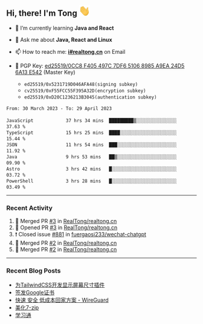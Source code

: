 ## Hi, there! I'm Tong <img src="https://raw.githubusercontent.com/realtong/realtong/main/wave.gif" width="30px">



- 🌱 I’m currently learning **Java and React**
- 💬 Ask me about **Java, React and Linux**
- 📫 How to reach me: **[i#realtong.cn](mailto:i@realtong.cn)** on Email
- 🔑 PGP Key: [ed25519/0CC8 F405 497C 7DF6 5106 8985 A9EA 24D5 6A13 E542](https://github.com/RealTong.gpg) (Master Key)
  
  - `ed25519/0x5231719D046AFA48(signing subkey)`
  - `cv25519/0xF55FCC55F395A32D(encryption subkey)`
  - `ed25519/0xD20C1236213B3045(authentication subkey)`

<!--START_SECTION:waka-->

```text
From: 30 March 2023 - To: 29 April 2023

JavaScript            37 hrs 34 mins  █████████▒░░░░░░░░░░░░░░░   37.63 %
TypeScript            15 hrs 25 mins  ████░░░░░░░░░░░░░░░░░░░░░   15.44 %
JSON                  11 hrs 54 mins  ███░░░░░░░░░░░░░░░░░░░░░░   11.92 %
Java                  9 hrs 53 mins   ██▒░░░░░░░░░░░░░░░░░░░░░░   09.90 %
Astro                 3 hrs 42 mins   █░░░░░░░░░░░░░░░░░░░░░░░░   03.72 %
PowerShell            3 hrs 28 mins   █░░░░░░░░░░░░░░░░░░░░░░░░   03.49 %
```

<!--END_SECTION:waka-->

---
### Recent Activity

<!--START_SECTION:activity-->
1. 🎉 Merged PR [#3](https://github.com/RealTong/realtong.cn/pull/3) in [RealTong/realtong.cn](https://github.com/RealTong/realtong.cn)
2. 💪 Opened PR [#3](https://github.com/RealTong/realtong.cn/pull/3) in [RealTong/realtong.cn](https://github.com/RealTong/realtong.cn)
3. ❗️ Closed issue [#881](https://github.com/fuergaosi233/wechat-chatgpt/issues/881) in [fuergaosi233/wechat-chatgpt](https://github.com/fuergaosi233/wechat-chatgpt)
4. 🎉 Merged PR [#2](https://github.com/RealTong/realtong.cn/pull/2) in [RealTong/realtong.cn](https://github.com/RealTong/realtong.cn)
5. 🎉 Merged PR [#2](https://github.com/RealTong/realtong.cn/pull/2) in [RealTong/realtong.cn](https://github.com/RealTong/realtong.cn)
<!--END_SECTION:activity-->

---
### Recent Blog Posts
<!-- BLOG-POST-LIST:START -->
- [为TailwindCSS开发显示屏幕尺寸插件](https://www.realtong.cn/blog/tailwindcssplugin)
- [签发Google证书](https://www.realtong.cn/blog/auto-issue-google-public-certificates-using-acmedotsh)
- [快速 安全 低成本回家方案 - WireGuard](https://www.realtong.cn/blog/8)
- [美化7-zip](https://www.realtong.cn/blog/3)
- [学习通](https://www.realtong.cn/blog/1)
<!-- BLOG-POST-LIST:END -->